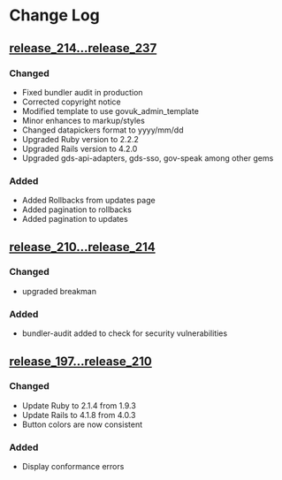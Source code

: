 # Change Log

## [release_214...release_237](https://github.com/alphagov/trade-tariff-admin/compare/release_214...release_237)
### Changed

- Fixed bundler audit in production
- Corrected copyright notice
- Modified template to use govuk_admin_template
- Minor enhances to markup/styles
- Changed datapickers format to yyyy/mm/dd
- Upgraded Ruby version to 2.2.2
- Upgraded Rails version to 4.2.0
- Upgraded gds-api-adapters, gds-sso, gov-speak among other gems


### Added
- Added Rollbacks from updates page
- Added pagination to rollbacks
- Added pagination to updates

## [release_210...release_214](https://github.com/alphagov/trade-tariff-admin/compare/release_210...release_214)
### Changed
- upgraded breakman

### Added
- bundler-audit added to check for security vulnerabilities

## [release_197...release_210](https://github.com/alphagov/trade-tariff-admin/compare/release_197...release_210)
### Changed
- Update Ruby to 2.1.4 from 1.9.3
- Update Rails to 4.1.8 from 4.0.3
- Button colors are now consistent

### Added
- Display conformance errors

